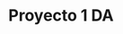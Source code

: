 ---
title: "Proyecto 1 DA"
description: "Breve descripción del proyecto."
image: "/assets/images/proyecto1.png"
---